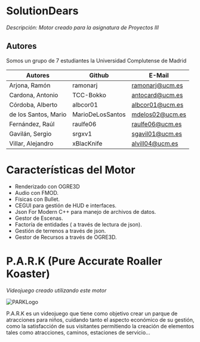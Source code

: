 # SolutionDears

_Descripción: Motor creado para la asignatura de Proyectos III_

## Autores

Somos un grupo de 7 estudiantes la Universidad Complutense de Madrid 

| Autores | Github | E-Mail |
| - | - | - |
| Arjona, Ramón | ramonarj | ramonarj@ucm.es |
| Cardona, Antonio | TCC-Bokko | antocard@ucm.es |
| Córdoba, Alberto | albcor01 | albcor01@ucm.es |
| de los Santos, Mario | MarioDeLosSantos | mdelos02@ucm.es |
| Fernández, Raúl | raulfe06 | raulfe06@ucm.es |
| Gavilán, Sergio | srgxv1 | sgavil01@ucm.es |
| Villar, Alejandro | xBlacKnife | alvill04@ucm.es |

# Características del Motor 

* Renderizado con OGRE3D
* Audio con FMOD.
* Físicas con Bullet.
* CEGUI para gestión de HUD e interfaces.
* Json For Modern C++ para manejo de archivos de datos.
* Gestor de Escenas.
* Factoría de entidades ( a través de lectura de json).
* Gestión de terrenos a través de json.
* Gestor de Recursos a través de OGRE3D.

# P.A.R.K (Pure Accurate Roaller Koaster)

_Videojuego creado utilizando este motor_

![PARKLogo](https://ibb.co/0G2bWkK)

P.A.R.K es un videojuego que tiene como objetivo crear un parque de atracciones para niños, cuidando tanto el aspecto económico de su gestión, como la satisfacción de sus visitantes permitiendo la creación de elementos tales como atracciones, caminos, estaciones de servicio...









